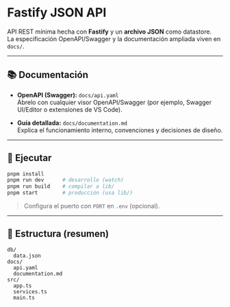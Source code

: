 # Fastify JSON API

API REST mínima hecha con **Fastify** y un **archivo JSON** como datastore.  
La especificación OpenAPI/Swagger y la documentación ampliada viven en `docs/`.

---

## 📚 Documentación

- **OpenAPI (Swagger):** `docs/api.yaml`  
  Ábrelo con cualquier visor OpenAPI/Swagger (por ejemplo, Swagger UI/Editor o extensiones de VS Code).

- **Guía detallada:** `docs/documentation.md`  
  Explica el funcionamiento interno, convenciones y decisiones de diseño.

---

## 🚀 Ejecutar

```bash
pnpm install
pnpm run dev      # desarrollo (watch)
pnpm run build    # compilar a lib/
pnpm start        # producción (usa lib/)
```

> Configura el puerto con `PORT` en `.env` (opcional).

---

## 📁 Estructura (resumen)

```
db/
  data.json
docs/
  api.yaml
  documentation.md
src/
  app.ts
  services.ts
  main.ts
```
